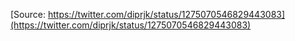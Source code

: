 [Source: https://twitter.com/diprjk/status/1275070546829443083](https://twitter.com/diprjk/status/1275070546829443083)